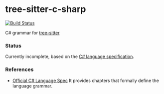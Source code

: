 tree-sitter-c-sharp
===========================

[![Build Status](https://travis-ci.org/tree-sitter/tree-sitter-c-sharp.svg?branch=master)](https://travis-ci.org/tree-sitter/tree-sitter-c-sharp)

C# grammar for [tree-sitter](https://github.com/tree-sitter/tree-sitter)

### Status

Currently incomplete, based on the [C# language specification](https://github.com/dotnet/csharplang/tree/master/spec).

### References

* [Official C# Language Spec](https://github.com/dotnet/csharplang/blob/master/spec/) It provides chapters that formally define the language grammar.
